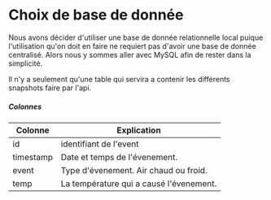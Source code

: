 # Choix de base de donnée

Nous avons décider d'utiliser une base de donnée relationnelle local puique l'utilisation qu'on doit en faire ne requiert pas d'avoir une base de donnée centralisé. 
Alors nous y sommes aller avec MySQL afin de rester dans la simplicité.

Il n'y a seulement qu'une table qui servira a contenir les différents snapshots faire par l'api.

##### Colonnes

| Colonne | Explication |
| ----------- | ----------- |
|id| identifiant de l'event|
|timestamp| Date et temps de l'évenement.|
|event| Type d'évenement. Air chaud ou froid.|
|temp| La température qui a causé l'évenement.|
